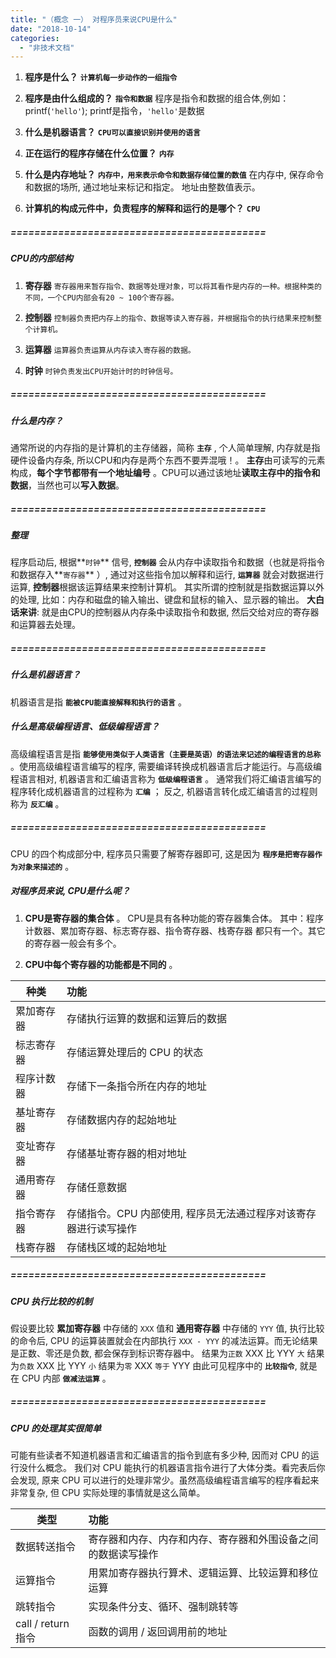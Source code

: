 ```yaml
---
title: "（概念 一） 对程序员来说CPU是什么"
date: "2018-10-14"
categories: 
  - "非技术文档"
---
```


1. **程序是什么？** **`计算机每一步动作的一组指令`**
    
2. **程序是由什么组成的？** **`指令和数据`** 程序是指令和数据的组合体,例如： printf(`'hello'`); printf是指令，`'hello'`是数据
    
3. **什么是机器语言？** **`CPU可以直接识别并使用的语言`**
    
4. **正在运行的程序存储在什么位置？** **`内存`**
    
5. **什么是内存地址？** **`内存中，用来表示命令和数据存储位置的数值`** 在内存中, 保存命令和数据的场所, 通过地址来标记和指定。 地址由整数值表示。
    
6. **计算机的构成元件中，负责程序的解释和运行的是哪个？** **`CPU`**
    

##### \===========================================

##### CPU的内部结构

1. **寄存器** `寄存器用来暂存指令、数据等处理对象，可以将其看作是内存的一种。根据种类的不同，一个CPU内部会有20 ~ 100个寄存器。`
    
2. **控制器** `控制器负责把内存上的指令、数据等读入寄存器，并根据指令的执行结果来控制整个计算机。`
    
3. **运算器** `运算器负责运算从内存读入寄存器的数据。`
    
4. **时钟** `时钟负责发出CPU开始计时的时钟信号。`
    

##### \===========================================

##### 什么是内存？

通常所说的内存指的是计算机的主存储器，简称 **`主存`** , 个人简单理解, 内存就是指硬件设备内存条, 所以CPU和内存是两个东西不要弄混哦！。 **主存**由可读写的元素构成，**每个字节都带有一个地址编号** 。CPU可以通过该地址**读取主存中的指令和数据**，当然也可以**写入数据**。

##### \===========================================

##### 整理

程序启动后, 根据**`时钟`** 信号, **`控制器`** 会从内存中读取指令和数据（也就是将指令和数据存入**`寄存器`** ）, 通过对这些指令加以解释和运行, **`运算器`** 就会对数据进行运算, **控制器**根据该运算结果来控制计算机。 其实所谓的控制就是指数据运算以外的处理, 比如：内存和磁盘的输入输出、键盘和鼠标的输入、显示器的输出。 **大白话来讲**: 就是由CPU的控制器从内存条中读取指令和数据, 然后交给对应的寄存器和运算器去处理。

##### \===========================================

##### 什么是机器语言？

机器语言是指 **`能被CPU能直接解释和执行的语言`** 。

##### 什么是高级编程语言、低级编程语言？

高级编程语言是指 **`能够使用类似于人类语言（主要是英语）的语法来记述的编程语言的总称`** 。使用高级编程语言编写的程序, 需要编译转换成机器语言后才能运行。与高级编程语言相对, 机器语言和汇编语言称为 **`低级编程语言`** 。 通常我们将汇编语言编写的程序转化成机器语言的过程称为 **`汇编`** ； 反之, 机器语言转化成汇编语言的过程则称为 **`反汇编`** 。

##### \===========================================

CPU 的四个构成部分中, 程序员只需要了解寄存器即可, 这是因为 **`程序是把寄存器作为对象来描述的`** 。

##### 对程序员来说, CPU是什么呢？

1. **CPU是寄存器的集合体** 。 CPU是具有各种功能的寄存器集合体。 其中：程序计数器、累加寄存器、标志寄存器、指令寄存器、栈寄存器 都只有一个。其它的寄存器一般会有多个。
    
2. **CPU中每个寄存器的功能都是不同的** 。
    

| 种类 | 功能 |
| --- | :-- |
| 累加寄存器 | 存储执行运算的数据和运算后的数据 |
| 标志寄存器 | 存储运算处理后的 CPU 的状态 |
| 程序计数器 | 存储下一条指令所在内存的地址 |
| 基址寄存器 | 存储数据内存的起始地址 |
| 变址寄存器 | 存储基址寄存器的相对地址 |
| 通用寄存器 | 存储任意数据 |
| 指令寄存器 | 存储指令。CPU 内部使用, 程序员无法通过程序对该寄存器进行读写操作 |
| 栈寄存器 | 存储栈区域的起始地址 |

##### \===========================================

##### CPU 执行比较的机制

假设要比较 **累加寄存器** 中存储的 `XXX` 值和 **通用寄存器** 中存储的 `YYY` 值, 执行比较的命令后, CPU 的运算装置就会在内部执行 `XXX - YYY` 的减法运算。而无论结果是正数、零还是负数, 都会保存到标识寄存器中。 结果为`正数` XXX 比 YYY `大` 结果为`负数` XXX 比 YYY `小` 结果为`零` XXX `等于` YYY 由此可见程序中的 **`比较指令`**, 就是在 CPU 内部 **`做减法运算`** 。

##### \===========================================

##### CPU 的处理其实很简单

可能有些读者不知道机器语言和汇编语言的指令到底有多少种, 因而对 CPU 的运行没什么概念。 我们对 CPU 能执行的机器语言指令进行了大体分类。看完表后你会发现, 原来 CPU 可以进行的处理非常少。虽然高级编程语言编写的程序看起来非常复杂, 但 CPU 实际处理的事情就是这么简单。

| 类型 | 功能 |
| --- | :-- |
| 数据转送指令 | 寄存器和内存、内存和内存、寄存器和外围设备之间的数据读写操作 |
| 运算指令 | 用累加寄存器执行算术、逻辑运算、比较运算和移位运算 |
| 跳转指令 | 实现条件分支、循环、强制跳转等 |
| call / return指令 | 函数的调用 / 返回调用前的地址 |
